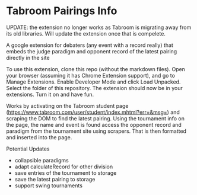 # Tabroom Pairings Info

UPDATE: the extension no longer works as Tabroom is migrating away from its old libraries. Will update the extension once that is compelete.

A google extension for debaters (any event with a record really) that embeds the judge paradigm and opponent record of the latest pairing directly in the site

To use this extension, clone this repo (without the markdown files). Open your browser (assuming it has Chrome Extension support), and go to Manage Extensions. Enable Developer Mode and click Load Unpacked. Select the folder of this repository. The extension should now be in your extensions. Turn it on and have fun.

Works by activating on the Tabroom student page (https://www.tabroom.com/user/student/index.mhtml?err=&msg=) and scraping the DOM to find the latest pairing. Using the tournament info on the page, the name and event is found access the opponent record and paradigm from the tournament site using scrapers. That is then formatted and inserted into the page.


Potential Updates
  - collapsible paradigms
  - adapt calculateRecord for other division
  - save entries of the tournament to storage
  - save the latest pairing to storage 
  - support swing tournaments
